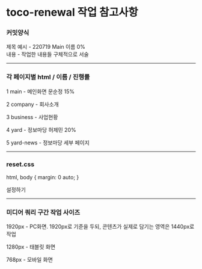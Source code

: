 # toco-renewal 작업 참고사항


### 커밋양식

제목 예시 - 220719 Main 이름 0%<br>
내용 - 작업한 내용들 구체적으로 서술

---

### 각 페이지별 html / 이름 / 진행률

1 main - 메인화면 문순정 15%

2 company - 회사소개

3 business - 사업현황

4 yard - 정보마당 허제민 20%

5 yard-news - 정보마당 세부 페이지

---

### reset.css

html, body {
  margin: 0 auto;
}

설정하기

---

### 미디어 쿼리 구간 작업 사이즈

1920px - PC화면. 1920px로 기준을 두되, 콘텐츠가 실제로 담기는 영역은 1440px로 작업

1280px - 태블릿 화면

768px - 모바일 화면
